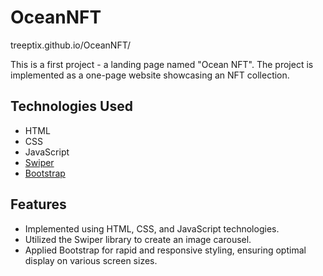 # OceanNFT

treeptix.github.io/OceanNFT/

This is a first project - a landing page named "Ocean NFT". The project is implemented as a one-page website showcasing an NFT collection.

## Technologies Used

- HTML
- CSS
- JavaScript
- [Swiper](https://swiperjs.com/)
- [Bootstrap](https://getbootstrap.com/)

## Features

- Implemented using HTML, CSS, and JavaScript technologies.
- Utilized the Swiper library to create an image carousel.
- Applied Bootstrap for rapid and responsive styling, ensuring optimal display on various screen sizes.

